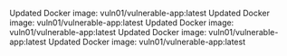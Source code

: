 Updated Docker image: vuln01/vulnerable-app:latest
Updated Docker image: vuln01/vulnerable-app:latest
Updated Docker image: vuln01/vulnerable-app:latest
Updated Docker image: vuln01/vulnerable-app:latest
Updated Docker image: vuln01/vulnerable-app:latest
